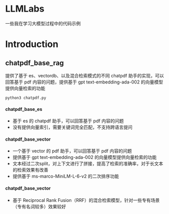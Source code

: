# LLMLabs

一些我在学习大模型过程中的代码示例

# Introduction

## chatpdf_base_rag

提供了基于 es、vectordb、以及混合检索模式的不同 chatpdf 助手的实现，可以回答基于 pdf 内容的问题，提供基于 gpt
text-embedding-ada-002 的向量模型提供向量检索的功能

```shell
python3 chatpdf.py
```

#### chatpdf_base_es

* 基于 es 的 chatpdf 助手，可以回答基于 pdf 内容的问题
* 没有提供向量索引，需要关键词完全匹配，不支持跨语言提问

#### chatpdf_base_vector

* 一个基于 vector 的 pdf 助手，可以回答基于 pdf 内容的问题
* 提供基于 gpt text-embedding-ada-002 的向量模型提供向量检索的功能 
* 文本经过二次split，对上下文进行了拼接，提高了检索的准确率，对于长文本的检索效果有改善
* 提供基于 ms-marco-MiniLM-L-6-v2 的二次排序功能

#### chatpdf_base_vector
* 基于 Reciprocal Rank Fusion（RRF）的混合检索模型，针对一些专有场景（专有名词较多）效果较好
  
